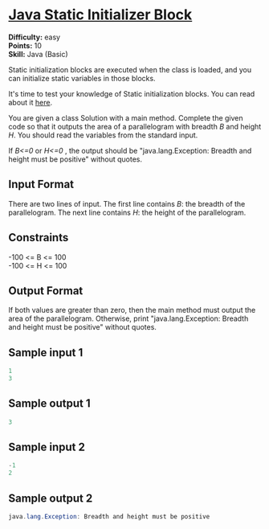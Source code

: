 # [Java Static Initializer Block](https://www.hackerrank.com/challenges/java-static-initializer-block/problem)

**Difficulty:** easy
</br>**Points:** 10
</br>**Skill:** Java (Basic)

Static initialization blocks are executed when the class is loaded, and you can initialize static variables in those blocks.

It's time to test your knowledge of Static initialization blocks. You can read about it [here](https://docs.oracle.com/javase/tutorial/java/javaOO/initial.html).

You are given a class Solution with a main method. Complete the given code so that it outputs the area of a parallelogram with breadth _B_ and height _H_. You should read the variables from the standard input.

If _B<=0_ or _H<=0_ , the output should be "java.lang.Exception: Breadth and height must be positive" without quotes.

## Input Format

There are two lines of input. The first line contains _B_: the breadth of the parallelogram. The next line contains _H_: the height of the parallelogram.

## Constraints
-100 <= B <= 100</br>
-100 <= H <= 100

## Output Format

If both values are greater than zero, then the main method must output the area of the parallelogram. Otherwise, print "java.lang.Exception: Breadth and height must be positive" without quotes.

## Sample input 1
````java
1
3
````

## Sample output 1
````java
3
````

## Sample input 2
````java
-1
2
````

## Sample output 2
````java
java.lang.Exception: Breadth and height must be positive
````
